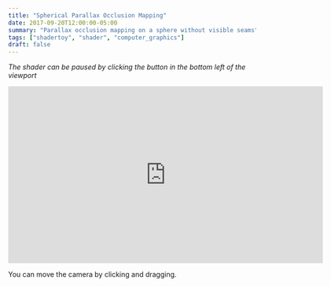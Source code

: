 ```yaml
---
title: "Spherical Parallax Occlusion Mapping"
date: 2017-09-20T12:00:00-05:00
summary: "Parallax occlusion mapping on a sphere without visible seams"
tags: ["shadertoy", "shader", "computer_graphics"]
draft: false
---
```


_The shader can be paused by clicking the button in the bottom left of the viewport_

<iframe width="640" height="360" frameborder="0" src="https://www.shadertoy.com/embed/MlXcRl?gui=true&t=10&paused=false&muted=false" allowfullscreen></iframe>

You can move the camera by clicking and dragging.
